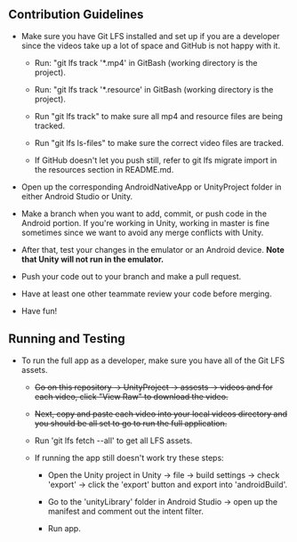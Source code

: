 ## Contribution Guidelines

- Make sure you have Git LFS installed and set up if you are a developer since the videos take up a lot of space and GitHub is not happy with it.

    - Run: "git lfs track '*.mp4' in GitBash (working directory is the project).

    - Run: "git lfs track '*.resource' in GitBash (working directory is the project).

    - Run "git lfs track" to make sure all mp4 and resource files are being tracked.

    - Run "git lfs ls-files" to make sure the correct video files are tracked.

    - If GitHub doesn't let you push still, refer to git lfs migrate import in the resources section in README.md.

- Open up the corresponding AndroidNativeApp or UnityProject folder in either Android Studio or Unity.

- Make a branch when you want to add, commit, or push code in the Android portion. If you're working in Unity, working in master is fine sometimes since we want to avoid any merge conflicts with Unity. 

- After that, test your changes in the emulator or an Android device. **Note that Unity will not run in the emulator.**

- Push your code out to your branch and make a pull request.

- Have at least one other teammate review your code before merging.

- Have fun!

## Running and Testing

- To run the full app as a developer, make sure you have all of the Git LFS assets.

    - ~~Go on this repository -> UnityProject -> assests -> videos and for each video, click "View Raw" to download the video.~~

    - ~~Next, copy and paste each video into your local videos directory and you should be all set to go to run the full application.~~

    - Run 'git lfs fetch --all' to get all LFS assets.

    - If running the app still doesn't work try these steps:

      - Open the Unity project in Unity -> file -> build settings -> check 'export' -> click the 'export' button and export into 'androidBuild'.

      - Go to the 'unityLibrary' folder in Android Studio -> open up the manifest and comment out the intent filter.

      - Run app.
